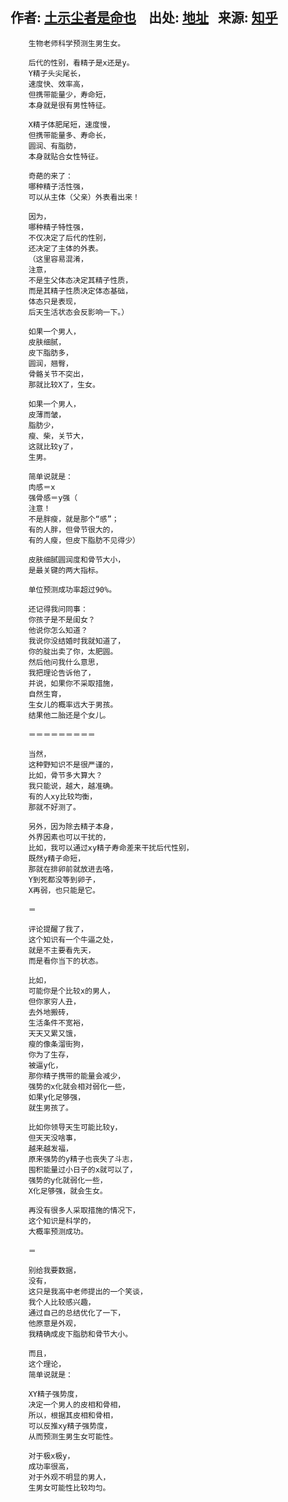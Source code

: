 作者: [土示尘者是命也][] &nbsp;&nbsp;&nbsp;出处: [地址][]&nbsp;&nbsp;&nbsp;来源: [知乎][] 
-
[知乎]:https://www.zhihu.com/ "知乎首页"
[土示尘者是命也]:https://www.zhihu.com/people/sumeixianghui/activities "土示尘者是命也, 首页"
[地址]:https://www.zhihu.com/question/264243956/answer/281052149 "文章地址"

        生物老师科学预测生男生女。
        
        后代的性别，看精子是x还是y。
        Y精子头尖尾长，
        速度快、效率高，
        但携带能量少，寿命短，
        本身就是很有男性特征。
        
        X精子体肥尾短，速度慢，
        但携带能量多、寿命长，
        圆润、有脂肪，
        本身就贴合女性特征。
        
        奇葩的来了：
        哪种精子活性强，
        可以从主体（父亲）外表看出来！
        
        因为，
        哪种精子特性强，
        不仅决定了后代的性别，
        还决定了主体的外表。
        （这里容易混淆，
        注意，
        不是生父体态决定其精子性质，
        而是其精子性质决定体态基础，
        体态只是表现，
        后天生活状态会反影响一下。）
        
        如果一个男人，
        皮肤细腻，
        皮下脂肪多，
        圆润，翘臀，
        骨骼关节不突出，
        那就比较X了，生女。
        
        如果一个男人，
        皮薄而皱，
        脂肪少，
        瘦、柴，关节大，
        这就比较y了，
        生男。
        
        简单说就是：
        肉感＝x
        强骨感＝y强（
        注意！
        不是胖瘦，就是那个“感”；
        有的人胖，但骨节很大的，
        有的人瘦，但皮下脂肪不见得少）
        
        皮肤细腻圆润度和骨节大小，
        是最关键的两大指标。
        
        单位预测成功率超过90%。
        
        还记得我问同事：
        你孩子是不是闺女？
        他说你怎么知道？
        我说你没结婚时我就知道了，
        你的腚出卖了你，太肥圆。
        然后他问我什么意思，
        我把理论告诉他了，
        并说，如果你不采取措施，
        自然生育，
        生女儿的概率远大于男孩。
        结果他二胎还是个女儿。
        
        ＝＝＝＝＝＝＝＝＝
        
        当然，
        这种野知识不是很严谨的，
        比如，骨节多大算大？
        我只能说，越大，越准确。
        有的人xy比较均衡，
        那就不好测了。
        
        另外，因为除去精子本身，
        外界因素也可以干扰的，
        比如，我可以通过xy精子寿命差来干扰后代性别，
        既然y精子命短，
        那就在排卵前就放进去咯，
        Y到死都没等到卵子，
        X再弱，也只能是它。
        
        ＝
        
        评论提醒了我了，
        这个知识有一个牛逼之处，
        就是不主要看先天，
        而是看你当下的状态。
        
        比如，
        可能你是个比较x的男人，
        但你家穷人丑，
        去外地搬砖，
        生活条件不宽裕，
        天天又累又饿，
        瘦的像条溜街狗，
        你为了生存，
        被逼y化，
        那你精子携带的能量会减少，
        强势的x化就会相对弱化一些，
        如果y化足够强，
        就生男孩了。
        
        比如你领导天生可能比较y，
        但天天没啥事，
        越来越发福，
        原来强势的y精子也丧失了斗志，
        囤积能量过小日子的x就可以了，
        强势的y化就弱化一些，
        X化足够强，就会生女。
        
        再没有很多人采取措施的情况下，
        这个知识是科学的，
        大概率预测成功。
        
        ＝
        
        别给我要数据，
        没有，
        这只是我高中老师提出的一个笑谈，
        我个人比较感兴趣，
        通过自己的总结优化了一下，
        他原意是外观，
        我精确成皮下脂肪和骨节大小。
        
        而且，
        这个理论，
        简单说就是：
        
        XY精子强势度，
        决定一个男人的皮相和骨相，
        所以，根据其皮相和骨相，
        可以反推xy精子强势度，
        从而预测生男生女可能性。
        
        对于极x极y，
        成功率很高，
        对于外观不明显的男人，
        生男女可能性比较均匀。